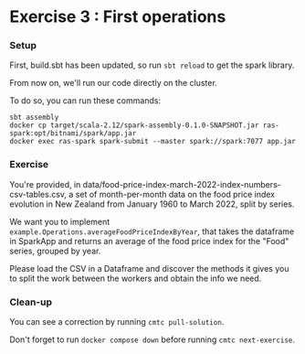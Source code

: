 # Exercise 3 : First operations

### Setup

First, build.sbt has been updated, so run `sbt reload` to get the spark library.

From now on, we'll run our code directly on the cluster.

To do so, you can run these commands:

    sbt assembly
    docker cp target/scala-2.12/spark-assembly-0.1.0-SNAPSHOT.jar ras-spark:opt/bitnami/spark/app.jar
    docker exec ras-spark spark-submit --master spark://spark:7077 app.jar
    
### Exercise

You're provided, in data/food-price-index-march-2022-index-numbers-csv-tables.csv, a set of month-per-month data on the food price index evolution in New Zealand from January 1960 to March 2022, split by series. 

We want you to implement `example.Operations.averageFoodPriceIndexByYear`, that takes the dataframe in SparkApp and returns an average of the food price index for the "Food" series, grouped by year.

Please load the CSV in a Dataframe and discover the methods it gives you to split the work between the workers and obtain the info we need.

### Clean-up

You can see a correction by running `cmtc pull-solution`.

Don't forget to run `docker compose down` before running `cmtc next-exercise`.
